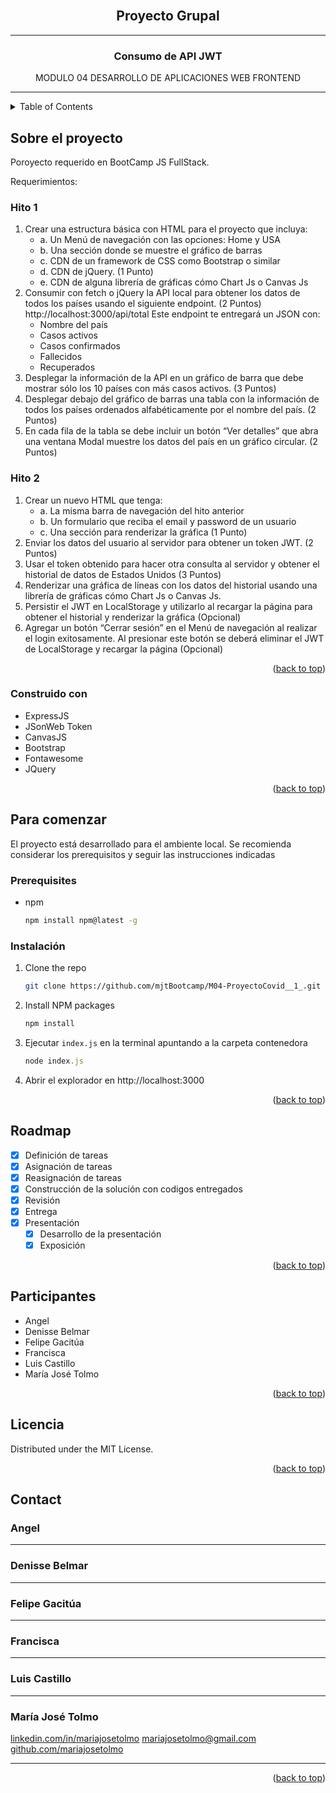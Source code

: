 <br />
<div align="center">

  <h2 align="center">Proyecto Grupal</h2>
  <hr>
  <h3 align="center">Consumo de API JWT</h3>

  <p align="center">
    MODULO 04 DESARROLLO DE APLICACIONES WEB FRONTEND
    <hr/>
  </p>
</div>



<!-- TABLE OF CONTENTS -->
<details>
  <summary>Table of Contents</summary>
  <ol>
    <li>
      <a href="#about-the-project">Sobre el proyecto</a>
      <ul>
        <li><a href="#built-with">Construido con</a></li>
      </ul>
    </li>
    <li>
      <a href="#getting-started">Para comenzar</a>
      <ul>
        <li><a href="#prerequisites">prerrequisitos</a></li>
        <li><a href="#installation">Instalación</a></li>
      </ul>
    </li>
    <li><a href="#contributing">Participantes</a></li>
    <li><a href="#license">Licencia</a></li>
    <li><a href="#contact">Contacto</a></li>
  </ol>
</details>



<!-- ABOUT THE PROJECT -->
## Sobre el proyecto

Poroyecto requerido en BootCamp JS FullStack.

Requerimientos:
### Hito 1
1. Crear una estructura básica con HTML para el proyecto que incluya:
    * a. Un Menú de navegación con las opciones: Home y USA
    * b. Una sección donde se muestre el gráfico de barras
    * c. CDN de un framework de CSS como Bootstrap o similar
    * d. CDN de jQuery. (1 Punto)
    * e. CDN de alguna librería de gráficas cómo Chart Js o Canvas Js
2. Consumir con fetch o jQuery la API local para obtener los datos de todos los países usando el siguiente endpoint. (2 Puntos) http://localhost:3000/api/total
    Este endpoint te entregará un JSON con:
    * Nombre del país
    * Casos activos
    * Casos confirmados
    * Fallecidos
    * Recuperados
3. Desplegar la información de la API en un gráfico de barra que debe mostrar sólo los 10 países con más casos activos. (3 Puntos)
4. Desplegar debajo del gráfico de barras una tabla con la información de todos los países ordenados alfabéticamente por el nombre del país. (2 Puntos)
5. En cada fila de la tabla se debe incluir un botón “Ver detalles” que abra una ventana Modal muestre los datos del país en un gráfico circular. (2 Puntos)
### Hito 2
1. Crear un nuevo HTML que tenga:
    * a. La misma barra de navegación del hito anterior
    * b. Un formulario que reciba el email y password de un usuario
    * c. Una sección para renderizar la gráfica (1 Punto)
2. Enviar los datos del usuario al servidor para obtener un token JWT. (2 Puntos)
3. Usar el token obtenido para hacer otra consulta al servidor y obtener el historial de datos de Estados Unidos (3 Puntos)
4. Renderizar una gráfica de líneas con los datos del historial usando una librería de gráficas cómo Chart Js o Canvas Js.
5. Persistir el JWT en LocalStorage y utilizarlo al recargar la página para obtener el historial y renderizar la gráfica (Opcional)
6. Agregar un botón “Cerrar sesión” en el Menú de navegación al realizar el login exitosamente. Al presionar este botón se deberá eliminar el JWT de LocalStorage y recargar la página (Opcional)

<p align="right">(<a href="#readme-top">back to top</a>)</p>



### Construido con

* ExpressJS
* JSonWeb Token
* CanvasJS
* Bootstrap
* Fontawesome
* JQuery 

<p align="right">(<a href="#readme-top">back to top</a>)</p>



<!-- GETTING STARTED -->
## Para comenzar

El proyecto está desarrollado para el ambiente local. Se recomienda considerar los prerequisitos y seguir las instrucciones indicadas

### Prerequisites

* npm
  ```sh
  npm install npm@latest -g
  ```

### Instalación

1. Clone the repo
   ```sh
   git clone https://github.com/mjtBootcamp/M04-ProyectoCovid__1_.git
   ```
2. Install NPM packages
   ```sh
   npm install
   ```
3. Ejecutar `index.js` en la terminal apuntando a la carpeta contenedora
   ```js
   node index.js
   ```
4. Abrir el explorador en http://localhost:3000

<p align="right">(<a href="#readme-top">back to top</a>)</p>


<!-- ROADMAP -->
## Roadmap

- [x] Definición de tareas
- [x] Asignación de tareas
- [x] Reasignación de tareas
- [x] Construcción de la solución con codigos entregados
- [x] Revisión
- [x] Entrega 
- [x] Presentación
    - [x] Desarrollo de la presentación
    - [x] Exposición

<p align="right">(<a href="#readme-top">back to top</a>)</p>



<!-- CONTRIBUTING -->
## Participantes

* Angel 
* Denisse Belmar
* Felipe Gacitúa
* Francisca 
* Luis Castillo 
* María José Tolmo

<p align="right">(<a href="#readme-top">back to top</a>)</p>



<!-- LICENSE -->
## Licencia

Distributed under the MIT License. 

<p align="right">(<a href="#readme-top">back to top</a>)</p>



<!-- CONTACT -->
## Contact

<h3>Angel</h3> 

<hr>
<h3>Denisse Belmar</h3>

<hr>
<h3>Felipe Gacitúa</h3>

<hr>
<h3>Francisca </h3>

<hr>
<h3>Luis Castillo </h3>

<hr>
<h3> María José Tolmo </h3>

[linkedin.com/in/mariajosetolmo](https://www.linkedin.com/in/mariajosetolmo)
mariajosetolmo@gmail.com
[github.com/mariajosetolmo](https://github.com/mariajosetolmo)
<hr>
<p align="right">(<a href="#readme-top">back to top</a>)</p>




